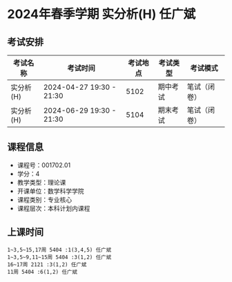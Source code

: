# 2024年春季学期 实分析(H) 任广斌




## 考试安排

| 考试名称 | 考试时间 | 考试地点 | 考试类型 | 考试模式 |
| -------- | -------- | -------- | -------- | -------- |
| 实分析(H) | 2024-04-27 19:30 - 21:30 | 5102 | 期中考试 | 笔试（闭卷） |
| 实分析(H) | 2024-06-29 19:30 - 21:30 | 5104 | 期末考试 | 笔试（闭卷） |





## 课程信息

- 课程号：001702.01
- 学分：4
- 教学类型：理论课
- 开课单位：数学科学学院
- 课程类别：专业核心
- 课程层次：本科计划内课程

## 上课时间

```
1~3,5~15,17周 5404 :1(3,4,5) 任广斌
1~3,5~9,11~15周 5404 :3(1,2) 任广斌
16~17周 2121 :3(1,2) 任广斌
11周 5404 :6(1,2) 任广斌
```

